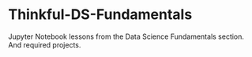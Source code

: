 # Thinkful-DS-Fundamentals
Jupyter Notebook lessons from the Data Science Fundamentals section.   And required projects.
